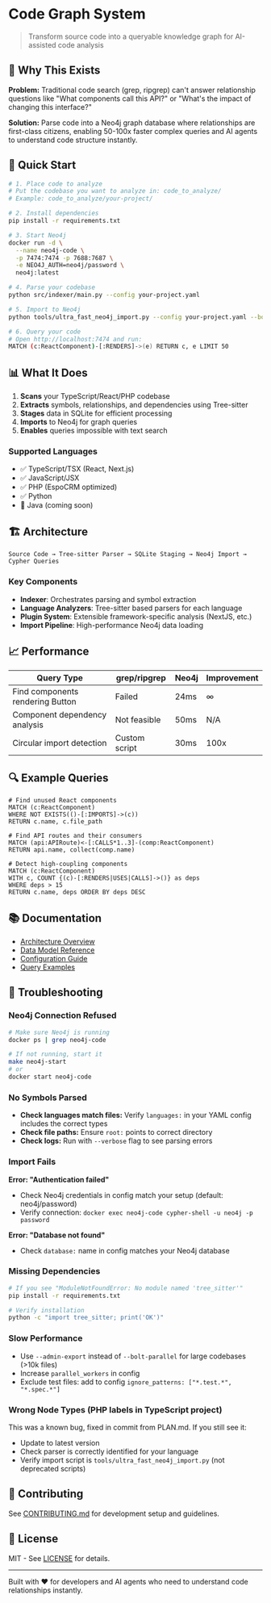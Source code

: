 # Code Graph System

> Transform source code into a queryable knowledge graph for AI-assisted code analysis

## 🎯 Why This Exists

**Problem:** Traditional code search (grep, ripgrep) can't answer relationship questions like "What components call this API?" or "What's the impact of changing this interface?"

**Solution:** Parse code into a Neo4j graph database where relationships are first-class citizens, enabling 50-100x faster complex queries and AI agents to understand code structure instantly.

## 🚀 Quick Start

```bash
# 1. Place code to analyze
# Put the codebase you want to analyze in: code_to_analyze/
# Example: code_to_analyze/your-project/

# 2. Install dependencies
pip install -r requirements.txt

# 3. Start Neo4j
docker run -d \
  --name neo4j-code \
  -p 7474:7474 -p 7688:7687 \
  -e NEO4J_AUTH=neo4j/password \
  neo4j:latest

# 4. Parse your codebase
python src/indexer/main.py --config your-project.yaml

# 5. Import to Neo4j
python tools/ultra_fast_neo4j_import.py --config your-project.yaml --bolt-parallel

# 6. Query your code
# Open http://localhost:7474 and run:
MATCH (c:ReactComponent)-[:RENDERS]->(e) RETURN c, e LIMIT 50
```

## 📊 What It Does

1. **Scans** your TypeScript/React/PHP codebase
2. **Extracts** symbols, relationships, and dependencies using Tree-sitter
3. **Stages** data in SQLite for efficient processing
4. **Imports** to Neo4j for graph queries
5. **Enables** queries impossible with text search

### Supported Languages
- ✅ TypeScript/TSX (React, Next.js)
- ✅ JavaScript/JSX
- ✅ PHP (EspoCRM optimized)
- ✅ Python
- 🚧 Java (coming soon)

## 🏗️ Architecture

```
Source Code → Tree-sitter Parser → SQLite Staging → Neo4j Import → Cypher Queries
```

### Key Components
- **Indexer**: Orchestrates parsing and symbol extraction
- **Language Analyzers**: Tree-sitter based parsers for each language
- **Plugin System**: Extensible framework-specific analysis (NextJS, etc.)
- **Import Pipeline**: High-performance Neo4j data loading

## 📈 Performance

| Query Type | grep/ripgrep | Neo4j | Improvement |
|------------|--------------|-------|-------------|
| Find components rendering Button | Failed | 24ms | ∞ |
| Component dependency analysis | Not feasible | 50ms | N/A |
| Circular import detection | Custom script | 30ms | 100x |

## 🔍 Example Queries

```cypher
# Find unused React components
MATCH (c:ReactComponent)
WHERE NOT EXISTS(()-[:IMPORTS]->(c))
RETURN c.name, c.file_path

# Find API routes and their consumers
MATCH (api:APIRoute)<-[:CALLS*1..3]-(comp:ReactComponent)
RETURN api.name, collect(comp.name)

# Detect high-coupling components
MATCH (c:ReactComponent)
WITH c, COUNT {(c)-[:RENDERS|USES|CALLS]->()} as deps
WHERE deps > 15
RETURN c.name, deps ORDER BY deps DESC
```

## 📚 Documentation

- [Architecture Overview](docs/ARCHITECTURE.md)
- [Data Model Reference](docs/DATA_MODEL.md)
- [Configuration Guide](docs/CONFIGURATION.md)
- [Query Examples](docs/QUERYING.md)

## 🔧 Troubleshooting

### Neo4j Connection Refused
```bash
# Make sure Neo4j is running
docker ps | grep neo4j-code

# If not running, start it
make neo4j-start
# or
docker start neo4j-code
```

### No Symbols Parsed
- **Check languages match files:** Verify `languages:` in your YAML config includes the correct types
- **Check file paths:** Ensure `root:` points to correct directory
- **Check logs:** Run with `--verbose` flag to see parsing errors

### Import Fails
**Error: "Authentication failed"**
- Check Neo4j credentials in config match your setup (default: neo4j/password)
- Verify connection: `docker exec neo4j-code cypher-shell -u neo4j -p password`

**Error: "Database not found"**
- Check `database:` name in config matches your Neo4j database

### Missing Dependencies
```bash
# If you see "ModuleNotFoundError: No module named 'tree_sitter'"
pip install -r requirements.txt

# Verify installation
python -c "import tree_sitter; print('OK')"
```

### Slow Performance
- Use `--admin-export` instead of `--bolt-parallel` for large codebases (>10k files)
- Increase `parallel_workers` in config
- Exclude test files: add to config `ignore_patterns: ["*.test.*", "*.spec.*"]`

### Wrong Node Types (PHP labels in TypeScript project)
This was a known bug, fixed in commit from PLAN.md. If you still see it:
- Update to latest version
- Check parser is correctly identified for your language
- Verify import script is `tools/ultra_fast_neo4j_import.py` (not deprecated scripts)

## 🤝 Contributing

See [CONTRIBUTING.md](CONTRIBUTING.md) for development setup and guidelines.

## 📄 License

MIT - See [LICENSE](LICENSE) for details.

---

Built with ❤️ for developers and AI agents who need to understand code relationships instantly.